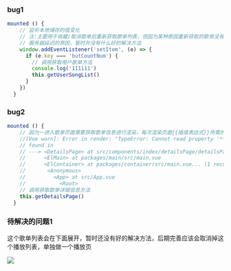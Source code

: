 ### bug1

```js
mounted () {
    // 监听本地储存的值变化
    // 注:主要用于收藏/取消歌单后重新获取歌单列表，但因为某种原因重新获取的歌单没有变化,应该是
    // 服务器延迟的原因，暂时并没有什么好的解决方法
    window.addEventListener('setItem', (e) => {
      if (e.key === 'butCountNum') {
        // 调用获取用户歌单方法
        console.log('111111')
        this.getUserSongList()
      }
    })
  }
```

### bug2

```js
mounted () {
    // 因为一进入歌单页面需要获取歌单信息进行渲染，每次渲染页面{{插值表达式}}所需的数据都会因为数     // 据请求延时而报错，但是好像没有一跳转但当前组件就调用的钩子，只能退而求其次的用mounted
    //[Vue warn]: Error in render: "TypeError: Cannot read property '**' of undefined"
    // found in
    // ---> <DetailsPage> at src/components/index/detailsPage/detailsPage.vue
    //   	<ElMain> at packages/main/src/main.vue
    //      <ElContainer> at packages/container/src/main.vue... (1 recursive calls)
    //       <Anonymous>
    //         <App> at src/App.vue
    //           <Root>
    // 调用获取歌单详细信息方法
    this.getDetailsPage()
  }
```

### 待解决的问题1

​     这个歌单列表会在下面展开，暂时还没有好的解决方法，后期完善应该会取消掉这个播放列表，单独做一个播放页

![](C:\Users\KumikoHomae\Desktop\Snipaste_2021-05-19_08-25-24.png)